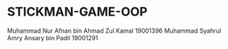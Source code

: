 # STICKMAN-GAME-OOP
Muhammad Nur Afnan bin Ahmad Zul Kamal 19001396
Muhammad Syahrul Amry Ansary bin Padil 19001291
